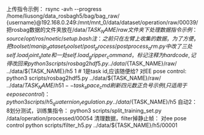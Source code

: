 上传指令示例：
rsync -avh --progress /home/liusong/data_rosbagh5/bag/bag_raw/ {username}@192.168.0.249:/mnt/mnt_0/data/dataset/operation/raw/00039/
把rosbag数据的文件夹放在/data/${TASK_NAME}/raw 文件夹下
处理数据指令示例：
source /opt/ros/noetic/setup.bash
注：之前只在左臂上收集的数据，为了方便，把toolset/manip_dataset_toolset/post_process/postprocess_arm.py中改了三处self.load_joint_state和一处self.load_gripper_command，标记注释为hardcode, 记得改回来
python3 scripts/rosbag2hdf5.py ../data/${TASK_NAME}/raw/ ../data/${TASK_NAME}/h5 1   # 1是task id,应该随便给?
对EE pose control:
python3 scripts/rosbag2hdf5.py ../data/${TASK_NAME}/raw/ ../data/${TASK_NAME}/h5 1 --task_space_cmd
刷新四元数正负号示例(只适用于ee pose control)：
python3 scripts/h5_quaternion_regulation.py ../data/${TASK_NAME}/h5
自动2：8划分测试，训练集指令：
python3 scripts/split_training_set.py /data/operation/processed/00054
清理数据，filter掉静止帧：
对ee pose control
python scripts/filter_h5.py ../data/${TASK_NAME}/h5/00001

